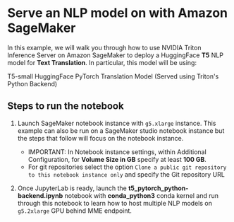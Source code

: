 # Serve an NLP model on with Amazon SageMaker 

In this example, we will walk you through how to use NVIDIA Triton Inference Server on Amazon SageMaker to deploy a HuggingFace  **T5** NLP model for **Text Translation**. In particular, this model will be using:

T5-small HuggingFace PyTorch Translation Model (Served using Triton's Python Backend) 

## Steps to run the notebook

1. Launch SageMaker notebook instance with `g5.xlarge` instance. This example can also be run on a SageMaker studio notebook instance but the steps that follow will focus on the notebook instance.
    * IMPORTANT: In Notebook instance settings, within Additional Configuration, for **Volume Size in GB** specify at least **100 GB**.
    * For git repositories select the option `Clone a public git repository to this notebook instance only` and specify the Git repository URL
    
2. Once JupyterLab is ready, launch the **t5_pytorch_python-backend.ipynb** notebook with **conda_python3** conda kernel and run through this notebook to learn how to host multiple NLP models on `g5.2xlarge` GPU behind MME endpoint.

